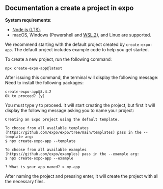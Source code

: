 ## Documentation a create a project in expo
**System requirements:**

-   [Node.js (LTS)](https://nodejs.org/en/).
-   macOS, Windows (Powershell and  [WSL 2](https://expo.fyi/wsl)), and Linux are supported.

We recommend starting with the default project created by  `create-expo-app`. The default project includes example code to help you get started.

To create a new project, run the following command:

    npx create-expo-app@latest

    
After issuing this command, the terminal will display the following message: Need to install the following packages:

    create-expo-app@3.4.2
    Ok to proceed? (y)

You must type y to proceed.
It will start creating the project, but first it will display the following message asking you to name your project: 

    Creating an Expo project using the default template.
    
    To choose from all available templates (https://github.com/expo/expo/tree/main/templates) pass in the --template arg:
    $ npx create-expo-app --template
    
    To choose from all available examples (https://github.com/expo/examples) pass in the --example arg:
    $ npx create-expo-app --example
    
    ? What is your app named? » my-app

After naming the project and pressing enter, it will create the project with all the necessary files.